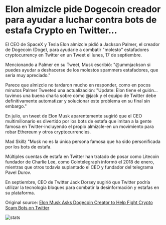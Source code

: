 # Elon almizcle pide Dogecoin creador para ayudar a luchar contra bots de estafa Crypto en Twitter...

El CEO de SpaceX y Tesla Elon almizcle pidió a Jackson Palmer, el creador de Dogecoin (Doge), para ayudarle a combatir "molesto" estafadores cryptocurrency en Twitter en un Tweet el lunes, 17 de septiembre.

Mencionando a Palmer en su Tweet, Musk escribió: "@ummjackson si puedes ayudar a deshacerse de los molestos spammers estafadores, que sería muy apreciado."

Parece que almizcle no tardaron mucho en responder, como en pocos minutos Palmer Tweeted una actualización: "Update: Elon tiene el guión... tuvimos una buena charla sobre cómo @jack y el equipo de Twitter debe definitivamente automatizar y solucionar este problema en su final sin embargo."

En julio, un tweet de Elon Musk aparentemente sugirió que el CEO multimillonario es divertido por los bots de estafa que imitan a la gente famosa en Twitter-incluyendo el propio almizcle-en un movimiento para robar Ethereum y otros cryptocurrencies.

Mad Skillz "Musk no es la única persona famosa que ha sido personificada por los bots de estafa.

Múltiples cuentas de estafa en Twitter han tratado de posar como Litecoin fundador de Charlie Lee, como Cointelegraph informó el 2018 de enero, mientras que otros todavía suplantado el CEO y fundador del telegrama Pavel Durov.

En septiembre, CEO de Twitter Jack Dorsey sugirió que Twitter podría utilizar la tecnología bloques para combatir la desinformación y estafas en su plataforma.

Original source: [Elon Musk Asks Dogecoin Creator to Help Fight Crypto Scam Bots on Twitter](https://cointelegraph.com/news/elon-musk-asks-dogecoin-creator-to-help-fight-crypto-scam-bots-on-twitter)

![stats](https://c.statcounter.com/11760860/0/a89fa40b/1/ "stats")